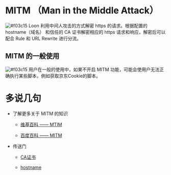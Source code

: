 # MITM （Man in the Middle Attack）

![#f03c15](https://placehold.it/15/f03c15/000000?text=+) Loon 利用中间人攻击的方式解密 https 的请求。根据配置的 hostname（域名） 和信任的 CA 证书解密相应的 https 请求和响应，解密后可以配合 Rule 和 URL Rewrite 进行分流。

## MITM 的一般使用

![#f03c15](https://placehold.it/15/f03c15/000000?text=+) 用户在一般的使用中，如果不开启 MITM 功能，可能会使用户无法正确执行某些脚本，例如获取京东Cookie的脚本。

# 多说几句

- 了解更多关于 MITM 的知识

  - [维基百科 —— MTIM](https://zh.wikipedia.org/wiki/%E4%B8%AD%E9%97%B4%E4%BA%BA%E6%94%BB%E5%87%BB)

  - [百度百科 —— MITM](https://baike.baidu.com/item/%E4%B8%AD%E9%97%B4%E4%BA%BA%E6%94%BB%E5%87%BB/1739730?fr=aladdin)

- 传送门

  - [CA证书](https://github.com/TiyNa/LoonManual/blob/main/Plus/CA.md)

  - [hostname](https://github.com/TiyNa/LoonManual/blob/main/Plus/hostname.md)